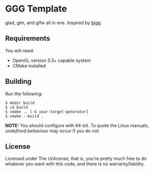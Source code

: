 # GGG Template
glad, glm, and glfw all in one. Inspired by [bigg](https://github.com/JoshuaBrookover/bigg).

## Requirements
You will need:
- OpenGL version 3.3+ capable system
- CMake installed

## Building
Run the following:
```
$ mkdir build
$ cd build
$ cmake .. [-G your-target-generator]
$ cmake --build .
```
__NOTE:__ You should configure with 64-bit. To quote the Linux manuals, _undefined behaviour_ may occur if you do not.

## License
Licensed under The Unlicense, that is, you're pretty much free to do whatever you want with this code, and there is no warranty/liability.
